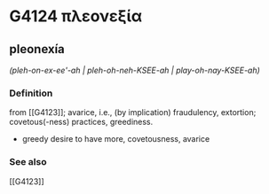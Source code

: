 # G4124 πλεονεξία

## pleonexía

_(pleh-on-ex-ee'-ah | pleh-oh-neh-KSEE-ah | play-oh-nay-KSEE-ah)_

### Definition

from [[G4123]]; avarice, i.e., (by implication) fraudulency, extortion; covetous(-ness) practices, greediness.

- greedy desire to have more, covetousness, avarice

### See also

[[G4123]]

